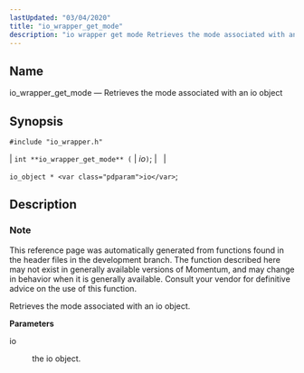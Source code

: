 ```yaml
---
lastUpdated: "03/04/2020"
title: "io_wrapper_get_mode"
description: "io wrapper get mode Retrieves the mode associated with an io object int io wrapper get mode io io object io This reference page was automatically generated from functions found in the header files in the development branch The function described here may not exist in generally available versions of..."
---
```


<a name="apis.io_wrapper_get_mode"></a> 
## Name

io_wrapper_get_mode — Retrieves the mode associated with an io object

## Synopsis

`#include "io_wrapper.h"`

| `int **io_wrapper_get_mode** (` | <var class="pdparam">io</var>`)`; |   |

`io_object * <var class="pdparam">io</var>`;<a name="idp53727104"></a> 
## Description

### Note

This reference page was automatically generated from functions found in the header files in the development branch. The function described here may not exist in generally available versions of Momentum, and may change in behavior when it is generally available. Consult your vendor for definitive advice on the use of this function.

Retrieves the mode associated with an io object.

**<a name="idp53729984"></a> Parameters**

<dl class="variablelist">

<dt>io</dt>

<dd>

the io object.

</dd>

</dl>